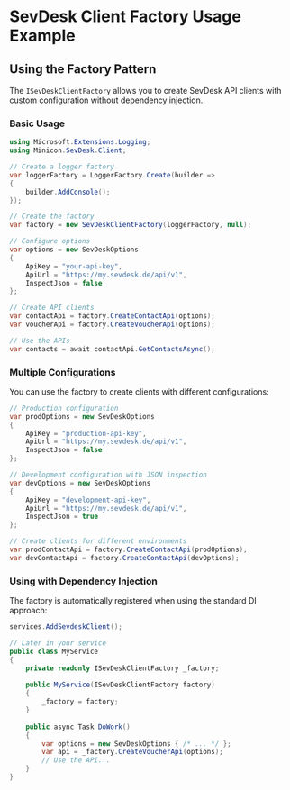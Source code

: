 # SevDesk Client Factory Usage Example

## Using the Factory Pattern

The `ISevDeskClientFactory` allows you to create SevDesk API clients with custom configuration without dependency injection.

### Basic Usage

```csharp
using Microsoft.Extensions.Logging;
using Minicon.SevDesk.Client;

// Create a logger factory
var loggerFactory = LoggerFactory.Create(builder =>
{
    builder.AddConsole();
});

// Create the factory
var factory = new SevDeskClientFactory(loggerFactory, null);

// Configure options
var options = new SevDeskOptions
{
    ApiKey = "your-api-key",
    ApiUrl = "https://my.sevdesk.de/api/v1",
    InspectJson = false
};

// Create API clients
var contactApi = factory.CreateContactApi(options);
var voucherApi = factory.CreateVoucherApi(options);

// Use the APIs
var contacts = await contactApi.GetContactsAsync();
```

### Multiple Configurations

You can use the factory to create clients with different configurations:

```csharp
// Production configuration
var prodOptions = new SevDeskOptions
{
    ApiKey = "production-api-key",
    ApiUrl = "https://my.sevdesk.de/api/v1",
    InspectJson = false
};

// Development configuration with JSON inspection
var devOptions = new SevDeskOptions
{
    ApiKey = "development-api-key",
    ApiUrl = "https://my.sevdesk.de/api/v1",
    InspectJson = true
};

// Create clients for different environments
var prodContactApi = factory.CreateContactApi(prodOptions);
var devContactApi = factory.CreateContactApi(devOptions);
```

### Using with Dependency Injection

The factory is automatically registered when using the standard DI approach:

```csharp
services.AddSevdeskClient();

// Later in your service
public class MyService
{
    private readonly ISevDeskClientFactory _factory;
    
    public MyService(ISevDeskClientFactory factory)
    {
        _factory = factory;
    }
    
    public async Task DoWork()
    {
        var options = new SevDeskOptions { /* ... */ };
        var api = _factory.CreateVoucherApi(options);
        // Use the API...
    }
}
```
